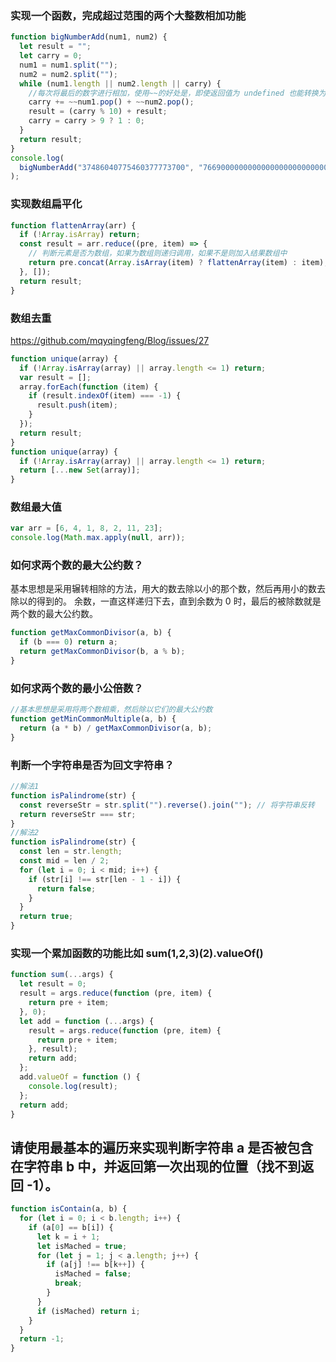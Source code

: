 ### 实现一个函数，完成超过范围的两个大整数相加功能

```javascript
function bigNumberAdd(num1, num2) {
  let result = "";
  let carry = 0;
  num1 = num1.split("");
  num2 = num2.split("");
  while (num1.length || num2.length || carry) {
    //每次将最后的数字进行相加，使用~~的好处是，即使返回值为 undefined 也能转换为0
    carry += ~~num1.pop() + ~~num2.pop();
    result = (carry % 10) + result;
    carry = carry > 9 ? 1 : 0;
  }
  return result;
}
console.log(
  bigNumberAdd("37486040775460377773700", "7669000000000000000000000000000")
);
```

### 实现数组扁平化

```javascript
function flattenArray(arr) {
  if (!Array.isArray) return;
  const result = arr.reduce((pre, item) => {
    // 判断元素是否为数组，如果为数组则递归调用，如果不是则加入结果数组中
    return pre.concat(Array.isArray(item) ? flattenArray(item) : item);
  }, []);
  return result;
}
```

### 数组去重

https://github.com/mqyqingfeng/Blog/issues/27

```javascript
function unique(array) {
  if (!Array.isArray(array) || array.length <= 1) return;
  var result = [];
  array.forEach(function (item) {
    if (result.indexOf(item) === -1) {
      result.push(item);
    }
  });
  return result;
}
function unique(array) {
  if (!Array.isArray(array) || array.length <= 1) return;
  return [...new Set(array)];
}
```

### 数组最大值

```javascript
var arr = [6, 4, 1, 8, 2, 11, 23];
console.log(Math.max.apply(null, arr));
```

### 如何求两个数的最大公约数？

基本思想是采用辗转相除的方法，用大的数去除以小的那个数，然后再用小的数去除以的得到的。
余数，一直这样递归下去，直到余数为 0 时，最后的被除数就是两个数的最大公约数。

```javascript
function getMaxCommonDivisor(a, b) {
  if (b === 0) return a;
  return getMaxCommonDivisor(b, a % b);
}
```

### 如何求两个数的最小公倍数？

```javascript
//基本思想是采用将两个数相乘，然后除以它们的最大公约数
function getMinCommonMultiple(a, b) {
  return (a * b) / getMaxCommonDivisor(a, b);
}
```

### 判断一个字符串是否为回文字符串？

```javascript
//解法1
function isPalindrome(str) {
  const reverseStr = str.split("").reverse().join(""); // 将字符串反转
  return reverseStr === str;
}
//解法2
function isPalindrome(str) {
  const len = str.length;
  const mid = len / 2;
  for (let i = 0; i < mid; i++) {
    if (str[i] !== str[len - 1 - i]) {
      return false;
    }
  }
  return true;
}
```

### 实现一个累加函数的功能比如 sum(1,2,3)(2).valueOf()

```javascript
function sum(...args) {
  let result = 0;
  result = args.reduce(function (pre, item) {
    return pre + item;
  }, 0);
  let add = function (...args) {
    result = args.reduce(function (pre, item) {
      return pre + item;
    }, result);
    return add;
  };
  add.valueOf = function () {
    console.log(result);
  };
  return add;
}
```

## 请使用最基本的遍历来实现判断字符串 a 是否被包含在字符串 b 中，并返回第一次出现的位置（找不到返回 -1）。

```js
function isContain(a, b) {
  for (let i = 0; i < b.length; i++) {
    if (a[0] == b[i]) {
      let k = i + 1;
      let isMached = true;
      for (let j = 1; j < a.length; j++) {
        if (a[j] !== b[k++]) {
          isMached = false;
          break;
        }
      }
      if (isMached) return i;
    }
  }
  return -1;
}
```
